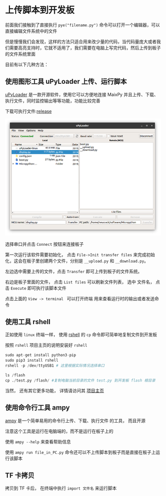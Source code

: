 上传脚本到开发板
======

前面我们接触到了直接执行 `pye("filename.py")` 命令可以打开一个编辑器，可以直接编辑文件系统中的文件

但是慢慢我们会发现，这样的方法只适合用来改少量的代码，当代码量庞大或者我们需要高亮支持时，它就不适用了，我们需要在电脑上写完代码，然后上传到板子的文件系统里面

目前有以下几种方法：

## 使用图形工具 uPyLoader 上传、运行脚本

[uPyLoader](https://github.com/BetaRavener/uPyLoader) 是一款开源软件，使用它可以方便地连接 MaixPy 并且上传、下载、执行文件，同时监控输出等等功能，功能比较完善

下载可执行文件:[release](https://github.com/BetaRavener/uPyLoader/releases)

![uPyLoader](../../assets/uPyLoader.png)

选择串口并点击 `Connect` 按钮来连接板子

第一次运行该软件需要初始化， 点击 `File->Init transfer files` 来完成初始化，这会在板子里创建两个文件，分别是 `__upload.py` 和 `__download.py`。

左边选中需要上传的文件，点击 `Transfer` 即可上传到板子的文件系统。

右边是板子里面的文件， 点击 `List files` 可以刷新文件列表， 选中 文件名， 点击 `Execute` 即可执行该脚本文件

点击上面的 `View -> terminal ` 可以打开终端 用来查看运行时的输出或者发送命令


## 使用工具 rshell

正如使用 `linux` 终端一样， 使用 [rshell](https://github.com/dhylands/rshell) 的 `cp` 命令即可简单地复制文件到开发板

按照 `rshell` 项目主页的说明安装好 `rshell`

```python
sudo apt-get install python3-pip
sudo pip3 install rshell
rshell -p /dev/ttyUSB1 # 这里根据实际情况选择串口
```

```python
ls /flash
cp ./test.py /flash/ #复制电脑当前目录的文件 test.py 到开发板 flash 根目录
```

当然， 还有其它更多功能， 详情请访问其 [项目主页](https://github.com/dhylands/rshell)


## 使用命令行工具 ampy

[ampy](https://github.com/pycampers/ampy) 是一个简单易用的命令行上传、下载、执行文件 的工具， 而且开源

注意这个工具是运行在电脑端的，而不是运行在板子上的

使用 `ampy --help` 来查看帮助信息

使用 `ampy run file_in_PC.py` 命令还可以不上传脚本到板子而是直接在板子上运行该脚本


## TF 卡拷贝

拷贝到 TF 卡后， 在终端中执行 `import 文件名` 来运行脚本




